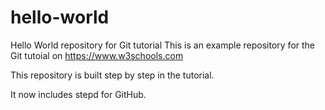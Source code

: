 # hello-world

Hello World repository for Git tutorial
This is an example repository for the Git tutoial on https://www.w3schools.com

This repository is built step by step in the tutorial.

It now includes stepd for GitHub.
